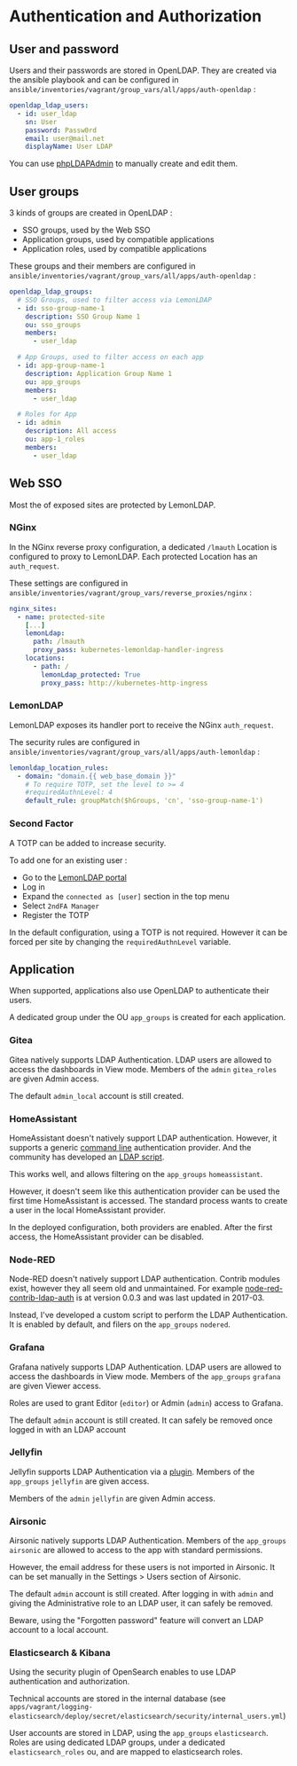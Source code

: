 # Authentication and Authorization

## User and password

Users and their passwords are stored in OpenLDAP.
They are created via the ansible playbook and can be configured in `ansible/inventories/vagrant/group_vars/all/apps/auth-openldap` :

```yaml
openldap_ldap_users:
  - id: user_ldap
    sn: User
    password: Passw0rd
    email: user@mail.net
    displayName: User LDAP
```

You can use [phpLDAPAdmin](https://infra.k8s.test/phpldapadmin/) to manually create and edit them.

## User groups

3 kinds of groups are created in OpenLDAP :

* SSO groups, used by the Web SSO
* Application groups, used by compatible applications
* Application roles, used by compatible applications

These groups and their members are configured in `ansible/inventories/vagrant/group_vars/all/apps/auth-openldap` :

```yaml
openldap_ldap_groups:
  # SSO Groups, used to filter access via LemonLDAP
  - id: sso-group-name-1
    description: SSO Group Name 1
    ou: sso_groups
    members:
      - user_ldap

  # App Groups, used to filter access on each app
  - id: app-group-name-1
    description: Application Group Name 1
    ou: app_groups
    members:
      - user_ldap

  # Roles for App
  - id: admin
    description: All access
    ou: app-1_roles
    members:
      - user_ldap
```

## Web SSO

Most the of exposed sites are protected by LemonLDAP.

### NGinx

In the NGinx reverse proxy configuration, a dedicated `/lmauth` Location is configured to proxy to LemonLDAP.
Each protected Location has an `auth_request`.

These settings are configured in `ansible/inventories/vagrant/group_vars/reverse_proxies/nginx` :

```yaml
nginx_sites:
  - name: protected-site
    [...]
    lemonLdap:
      path: /lmauth
      proxy_pass: kubernetes-lemonldap-handler-ingress
    locations:
      - path: /
        lemonLdap_protected: True
        proxy_pass: http://kubernetes-http-ingress
```

### LemonLDAP

LemonLDAP exposes its handler port to receive the NGinx `auth_request`.

The security rules are configured in `ansible/inventories/vagrant/group_vars/all/apps/auth-lemonldap` :

```yaml
lemonldap_location_rules:
  - domain: "domain.{{ web_base_domain }}"
    # To require TOTP, set the level to >= 4
    #requiredAuthnLevel: 4
    default_rule: groupMatch($hGroups, 'cn', 'sso-group-name-1')
```

### Second Factor

A TOTP can be added to increase security.

To add one for an existing user :

* Go to the [LemonLDAP portal](https://auth.k8s.test/)
* Log in
* Expand the `connected as [user]` section in the top menu
* Select `2ndFA Manager`
* Register the TOTP

In the default configuration, using a TOTP is not required.
However it can be forced per site by changing the `requiredAuthnLevel` variable.

## Application

When supported, applications also use OpenLDAP to authenticate their users.

A dedicated group under the OU `app_groups` is created for each application.

### Gitea

Gitea natively supports LDAP Authentication.
LDAP users are allowed to access the dashboards in View mode.
Members of the `admin` `gitea_roles` are given Admin access.

The default `admin_local` account is still created.

### HomeAssistant

HomeAssistant doesn't natively support LDAP authentication.
However, it supports a generic [command line](https://www.home-assistant.io/docs/authentication/providers/#command-line) authentication provider.
And the community has developed an [LDAP script](https://github.com/efficiosoft/ldap-auth-sh).

This works well, and allows filtering on the `app_groups` `homeassistant`.

However, it doesn't seem like this authentication provider can be used the first time HomeAssistant is accessed.
The standard process wants to create a user in the local HomeAssistant provider.

In the deployed configuration, both providers are enabled.
After the first access, the HomeAssistant provider can be disabled.

### Node-RED

Node-RED doesn't natively support LDAP authentication.
Contrib modules exist, however they all seem old and unmaintained. For example [node-red-contrib-ldap-auth](https://www.npmjs.com/package/node-red-contrib-ldap-auth) is at version 0.0.3 and was last updated in 2017-03.

Instead, I've developed a custom script to perform the LDAP Authentication.
It is enabled by default, and filers on the `app_groups` `nodered`.

### Grafana

Grafana natively supports LDAP Authentication.
LDAP users are allowed to access the dashboards in View mode.
Members of the `app_groups` `grafana` are given Viewer access.

Roles are used to grant Editor (`editor`) or Admin (`admin`) access to Grafana.

The default `admin` account is still created. It can safely be removed once logged in with an LDAP account

### Jellyfin

Jellyfin supports LDAP Authentication via a [plugin](https://github.com/jellyfin/jellyfin-plugin-ldapauth).
Members of the `app_groups` `jellyfin` are given access.

Members of the `admin` `jellyfin` are given Admin access.

### Airsonic

Airsonic natively supports LDAP Authentication.
Members of the `app_groups` `airsonic` are allowed to access to the app with standard permissions.

However, the email address for these users is not imported in Airsonic. It can be set manually in the Settings > Users section of Airsonic.

The default `admin` account is still created. After logging in with `admin` and giving the Administrative role to an LDAP user, it can safely be removed.

Beware, using the "Forgotten password" feature will convert an LDAP account to a local account.

### Elasticsearch & Kibana

Using the security plugin of OpenSearch enables to use LDAP authentication and authorization.

Technical accounts are stored in the internal database (see `apps/vagrant/logging-elasticsearch/deploy/secret/elasticsearch/security/internal_users.yml`)

User accounts are stored in LDAP, using the `app_groups` `elasticsearch`.
Roles are using dedicated LDAP groups, under a dedicated `elasticsearch_roles` ou, and are mapped to elasticsearch roles.

